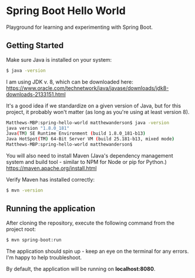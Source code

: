 Spring Boot Hello World
===

Playground for learning and experimenting with Spring Boot.

Getting Started
---

Make sure Java is installed on your system:
```bash
$ java -version
```

I am using JDK v. 8, which can be downloaded here: https://www.oracle.com/technetwork/java/javase/downloads/jdk8-downloads-2133151.html

It's a good idea if we standardize on a given version of Java, but for this project, it probably won't matter (as long as
you're using at least version 8).

```bash
Matthews-MBP:spring-hello-world matthewanderson$ java -version
java version "1.8.0_181"
Java(TM) SE Runtime Environment (build 1.8.0_181-b13)
Java HotSpot(TM) 64-Bit Server VM (build 25.181-b13, mixed mode)
Matthews-MBP:spring-hello-world matthewanderson$
```


You will also need to install Maven (Java's dependency management system and build tool - similar to NPM for Node or pip for Python.)
https://maven.apache.org/install.html

Verify Maven has installed correctly:
```bash
$ mvn -version
```

Running the application
---

After cloning the repository, execute the following command from the project root:

```bash
$ mvn spring-boot:run
```

The application should spin up - keep an eye on the terminal for any errors. I'm happy to help troubleshoot.

By default, the application will be running on **localhost:8080**.